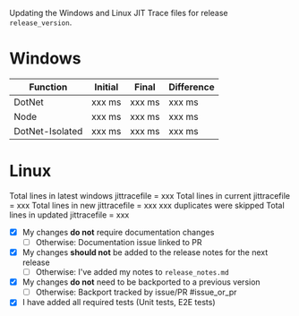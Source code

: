 <!-- IMPORTANT! -->
<!-- Please add Pragna Gopa, Hamid Safi, and Bala Murugan Gnanasekaran as reviewers. -->
<!-- IF the numbers in the "Final" column are 50% lower than the initial -->
<!-- AND the total number of lines in the updated file does not increase by more than 5%-->
<!-- AND the final numbers for all three languages are below 100 ms (and 50 ms for .NET in-proc) -->
<!-- THEN you may seek approvals from Elias, Jameson, and Ahmed. -->
Updating the Windows and Linux JIT Trace files for release `release_version`.

# Windows 
| Function | Initial | Final | Difference | 
|----------|---------|-------|------------| 
|DotNet|xxx ms|xxx ms|xxx ms|
|Node|xxx ms|xxx ms|xxx ms| 
|DotNet-Isolated|xxx ms|xxx ms|xxx ms|

# Linux 
Total lines in latest windows jittracefile = xxx
Total lines in current jittracefile = xxx
Total lines in new jittracefile = xxx
xxx duplicates were skipped 
Total lines in updated jittracefile = xxx

* [x] My changes **do not** require documentation changes 
    * [ ] Otherwise: Documentation issue linked to PR 
* [x] My changes **should not** be added to the release notes for the next release 
    * [ ] Otherwise: I've added my notes to `release_notes.md` 
* [x] My changes **do not** need to be backported to a previous version 
    * [ ] Otherwise: Backport tracked by issue/PR #issue_or_pr 
* [x] I have added all required tests (Unit tests, E2E tests)